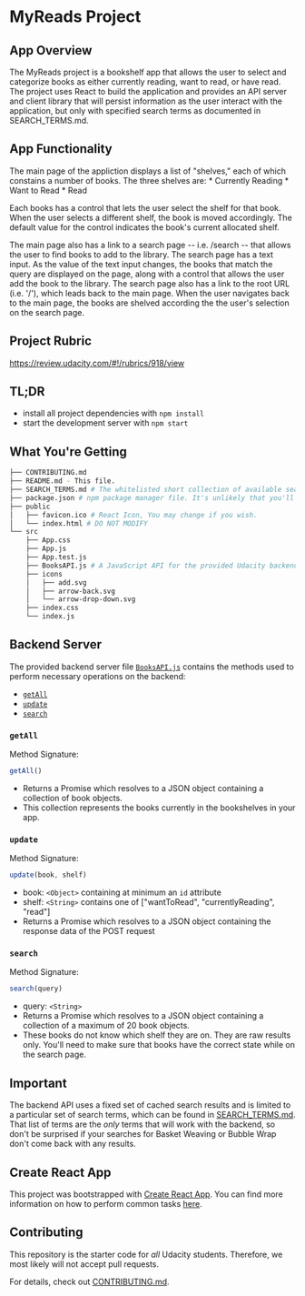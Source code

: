 # MyReads Project

## App Overview

The MyReads project is a bookshelf app that allows the user to select and categorize books as either currently reading, want to read, or have read.  The project uses React to build the application and provides an API server and client library that will persist information as the user interact with the application, but only with specified search terms as documented in SEARCH_TERMS.md.

## App Functionality

The main page of the appliction displays a list of "shelves," each of which constains a number of books.  The three shelves are:
    * Currently Reading
    * Want to Read
    * Read

Each books has a control that lets the user select the shelf for that book. When the user selects a different shelf, the book is moved accordingly. The default value for the control indicates the book's current allocated shelf.

The main page also has a link to a search page -- i.e. /search -- that allows the user to find books to add to the library. The search page has a text input.  As the value of the text input changes, the books that match the query are displayed on the page, along with a control that allows the user add the book to the library. The search page also has a link to the root URL (i.e. '/'), which leads back to the main page. When the user navigates back to the main page, the books are shelved according the the user's selection on the search page.

## Project Rubric
https://review.udacity.com/#!/rubrics/918/view

## TL;DR

* install all project dependencies with `npm install`
* start the development server with `npm start`

## What You're Getting
```bash
├── CONTRIBUTING.md
├── README.md - This file.
├── SEARCH_TERMS.md # The whitelisted short collection of available search terms for use with the app.
├── package.json # npm package manager file. It's unlikely that you'll need to modify this.
├── public
│   ├── favicon.ico # React Icon, You may change if you wish.
│   └── index.html # DO NOT MODIFY
└── src
    ├── App.css 
    ├── App.js 
    ├── App.test.js 
    ├── BooksAPI.js # A JavaScript API for the provided Udacity backend. Instructions for the methods are below.
    ├── icons 
    │   ├── add.svg
    │   ├── arrow-back.svg
    │   └── arrow-drop-down.svg
    ├── index.css 
    └── index.js 
```

## Backend Server

The provided backend server file [`BooksAPI.js`](src/BooksAPI.js) contains the methods used to perform necessary operations on the backend:

* [`getAll`](#getall)
* [`update`](#update)
* [`search`](#search)

### `getAll`

Method Signature:

```js
getAll()
```

* Returns a Promise which resolves to a JSON object containing a collection of book objects.
* This collection represents the books currently in the bookshelves in your app.

### `update`

Method Signature:

```js
update(book, shelf)
```

* book: `<Object>` containing at minimum an `id` attribute
* shelf: `<String>` contains one of ["wantToRead", "currentlyReading", "read"]  
* Returns a Promise which resolves to a JSON object containing the response data of the POST request

### `search`

Method Signature:

```js
search(query)
```

* query: `<String>`
* Returns a Promise which resolves to a JSON object containing a collection of a maximum of 20 book objects.
* These books do not know which shelf they are on. They are raw results only. You'll need to make sure that books have the correct state while on the search page.

## Important
The backend API uses a fixed set of cached search results and is limited to a particular set of search terms, which can be found in [SEARCH_TERMS.md](SEARCH_TERMS.md). That list of terms are the _only_ terms that will work with the backend, so don't be surprised if your searches for Basket Weaving or Bubble Wrap don't come back with any results.

## Create React App

This project was bootstrapped with [Create React App](https://github.com/facebookincubator/create-react-app). You can find more information on how to perform common tasks [here](https://github.com/facebookincubator/create-react-app/blob/master/packages/react-scripts/template/README.md).

## Contributing

This repository is the starter code for _all_ Udacity students. Therefore, we most likely will not accept pull requests.

For details, check out [CONTRIBUTING.md](CONTRIBUTING.md).

